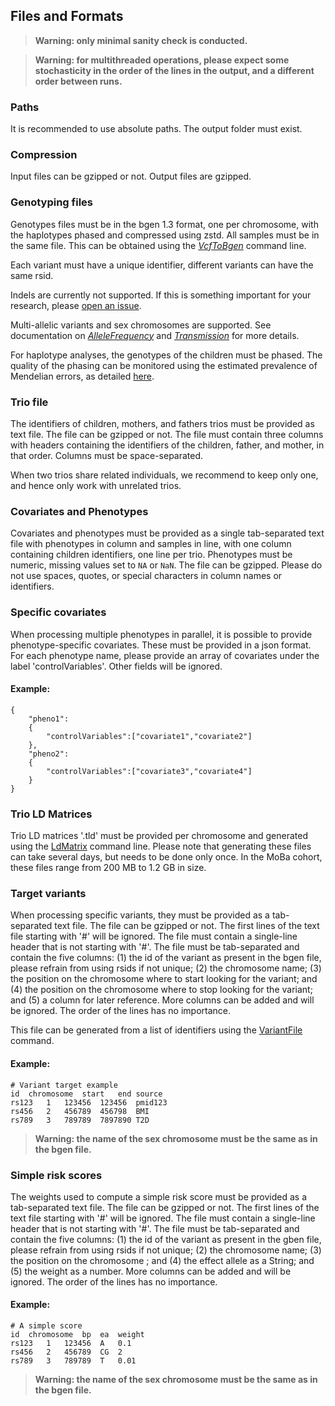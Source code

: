 ## Files and Formats

> **Warning: only minimal sanity check is conducted.**

> **Warning: for multithreaded operations, please expect some stochasticity in the order of the lines in the output, and a different order between runs.**

### Paths

It is recommended to use absolute paths. The output folder must exist.


### Compression

Input files can be gzipped or not. Output files are gzipped. 


### Genotyping files

Genotypes files must be in the bgen 1.3 format, one per chromosome, with the haplotypes phased and compressed using zstd. All samples must be in the same file. This can be obtained using the [_VcfToBgen_](cli/VcfToBgen.md) command line.

Each variant must have a unique identifier, different variants can have the same rsid.

Indels are currently not supported. If this is something important for your research, please [open an issue](https://github.com/mvaudel/trioGen/issues).

Multi-allelic variants and sex chromosomes are supported. See documentation on [_AlleleFrequency_](AlleleFrequency.md) and [_Transmission_](Transmission.md) for more details.

For haplotype analyses, the genotypes of the children must be phased. The quality of the phasing can be monitored using the estimated prevalence of Mendelian errors, as detailed [here](MendelianErrors.md).


### Trio file

The identifiers of children, mothers, and fathers trios must be provided as text file. The file can be gzipped or not. The file must contain three columns with headers containing the identifiers of the children, father, and mother, in that order. Columns must be space-separated.

When two trios share related individuals, we recommend to keep only one, and hence only work with unrelated trios.


### Covariates and Phenotypes

Covariates and phenotypes must be provided as a single tab-separated text file with phenotypes in column and samples in line, with one column containing children identifiers, one line per trio. Phenotypes must be numeric, missing values set to `NA` or `NaN`. The file can be gzipped. Please do not use spaces, quotes, or special characters in column names or identifiers.


### Specific covariates

When processing multiple phenotypes in parallel, it is possible to provide phenotype-specific covariates. These must be provided in a json format. For each phenotype name, please provide an array of covariates under the label 'controlVariables'. Other fields will be ignored.

#### Example:
```
{
	"pheno1":
	{
		"controlVariables":["covariate1","covariate2"]
	},
	"pheno2":
	{
		"controlVariables":["covariate3","covariate4"]
	}
}
```


### Trio LD Matrices

Trio LD matrices '.tld' must be provided per chromosome and generated using the [LdMatrix](cli/LdMatrix.md) command line. Please note that generating these files can take several days, but needs to be done only once. In the MoBa cohort, these files range from 200 MB to 1.2 GB in size.


### Target variants

When processing specific variants, they must be provided as a tab-separated text file. The file can be gzipped or not. The first lines of the text file starting with '#' will be ignored. The file must contain a single-line header that is not starting with '#'. The file must be tab-separated and contain the five columns: (1) the id of the variant as present in the bgen file, please refrain from using rsids if not unique; (2) the chromosome name; (3) the position on the chromosome where to start looking for the variant; and (4) the position on the chromosome where to stop looking for the variant; and (5) a column for later reference. More columns can be added and will be ignored. The order of the lines has no importance.

This file can be generated from a list of identifiers using the [VariantFile](cli/VariantFile.md) command.

#### Example:
```
# Variant target example
id	chromosome	start	end	source
rs123	1	123456	123456	pmid123
rs456	2	456789	456798	BMI
rs789	3	789789	7897890	T2D
```

> **Warning: the name of the sex chromosome must be the same as in the bgen file.**


### Simple risk scores

The weights used to compute a simple risk score must be provided as a tab-separated text file. The file can be gzipped or not. The first lines of the text file starting with '#' will be ignored. The file must contain a single-line header that is not starting with '#'. The file must be tab-separated and contain the five columns: (1) the id of the variant as present in the gben file, please refrain from using rsids if not unique; (2) the chromosome name; (3) the position on the chromosome ; and (4) the effect allele as a String; and (5) the weight as a number. More columns can be added and will be ignored. The order of the lines has no importance.

#### Example:
```
# A simple score
id	chromosome	bp	ea	weight
rs123	1	123456	A	0.1
rs456	2	456789	CG	2
rs789	3	789789	T	0.01
```

> **Warning: the name of the sex chromosome must be the same as in the bgen file.**

